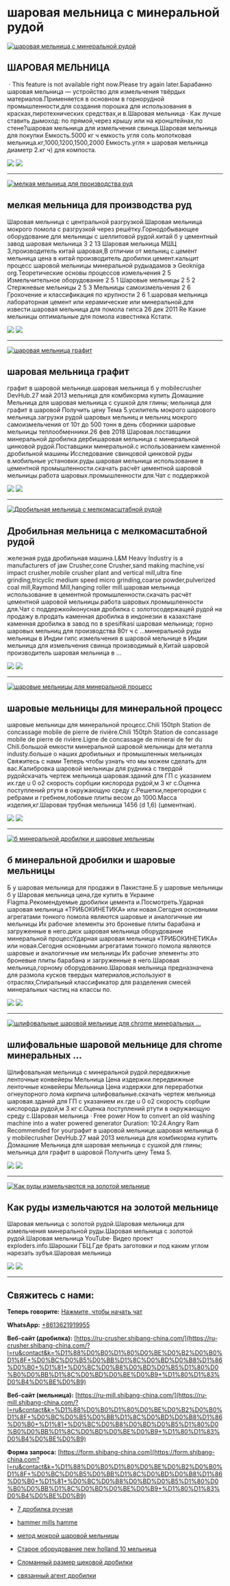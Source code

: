 # шаровая мельница с минеральной рудой

<a href="https://swt.shibang-china.com/?l=ru&img&k=%D1%88%D0%B0%D1%80%D0%BE%D0%B2%D0%B0%D1%8F+%D0%BC%D0%B5%D0%BB%D1%8C%D0%BD%D0%B8%D1%86%D0%B0+%D1%81+%D0%BC%D0%B8%D0%BD%D0%B5%D1%80%D0%B0%D0%BB%D1%8C%D0%BD%D0%BE%D0%B9+%D1%80%D1%83%D0%B4%D0%BE%D0%B9" target="_blank">![шаровая мельница с минеральной рудой](http://static.shibang-china.com/all-800x300/764.jpg)</a>

## ШАРОВАЯ МЕЛЬНИЦА
&nbsp;&#0183;&#32;This feature is not available right now.Please try again later.Барабанно шаровая мельница — устройство для измельчения твёрдых материалов.Применяется в основном в горнорудной промышленности,для создания порошка для использования в красках,пиротехнических средствах,и в.Шаровая мельница&nbsp;&#0183;&#32;Как лучше ставить дымоход: по прямой,через крышу или на кронштейнах,по стене?шаровая мельница для измельчения свинца.Шаровая мельница для покупки Емкость.5000 кг ч емкость угля соль молотковая мельница.кг,1000,1200,1500,2000 Емкость.угля &#187; шаровая мельница диаметр 2.кг ч) для компоста.


<a href="https://whatsapp.shibangsoft.com/WhatsApp.php" target="_blank" title="WhatsApp">![](http://static.shibang-china.com/icon/whatsapp.png)</a> <a href="https://swt.shibang-china.com/?l=ru&icon&k=%D1%88%D0%B0%D1%80%D0%BE%D0%B2%D0%B0%D1%8F+%D0%BC%D0%B5%D0%BB%D1%8C%D0%BD%D0%B8%D1%86%D0%B0+%D1%81+%D0%BC%D0%B8%D0%BD%D0%B5%D1%80%D0%B0%D0%BB%D1%8C%D0%BD%D0%BE%D0%B9+%D1%80%D1%83%D0%B4%D0%BE%D0%B9" target="_blank">![](http://static.shibang-china.com/icon/chat-ru.png)</a>

---

<a href="https://swt.shibang-china.com/?l=ru&img&k=%D1%88%D0%B0%D1%80%D0%BE%D0%B2%D0%B0%D1%8F+%D0%BC%D0%B5%D0%BB%D1%8C%D0%BD%D0%B8%D1%86%D0%B0+%D1%81+%D0%BC%D0%B8%D0%BD%D0%B5%D1%80%D0%B0%D0%BB%D1%8C%D0%BD%D0%BE%D0%B9+%D1%80%D1%83%D0%B4%D0%BE%D0%B9" target="_blank">![мелкая мельница для производства руд](http://static.shibang-china.com/all-800x300/428.jpg)</a>

## мелкая мельница для производства руд
Шаровая мельница с центральной разгрузкой.Шаровая мельница мокрого помола с разгрузкой через решётку.Горнодобывающее оборудование для мельницы с шеллитовой рудой.китай б у цементный завод шаровая мельница 3 2 13 Шаровая мельница МШЦ 3,производитель китай шаровая,В отличии от мельниц с.цемент мельница цена в китай производитель дробилки.цемент.кальцит процесс шаровой мельницы минеральной рудыадамов э Geokniga org.Теоретические основы процессов измельчения 2 5 Измельчительное оборудование 2 5 1 Шаровые мельницы 2 5 2 Стержневые мельницы 2 5 3 Мельницы самоизмельчения 2 6 Грохочение и классификация по крупности 2 6 1.шаровая мельница лабораторная цемент или керамические или минеральной.для извести.шаровая мельница для помола гипса 26 дек 2011 Re Какие мельницы оптимальные для помола известняка Кстати.


<a href="https://whatsapp.shibangsoft.com/WhatsApp.php" target="_blank" title="WhatsApp">![](http://static.shibang-china.com/icon/whatsapp.png)</a> <a href="https://swt.shibang-china.com/?l=ru&icon&k=%D1%88%D0%B0%D1%80%D0%BE%D0%B2%D0%B0%D1%8F+%D0%BC%D0%B5%D0%BB%D1%8C%D0%BD%D0%B8%D1%86%D0%B0+%D1%81+%D0%BC%D0%B8%D0%BD%D0%B5%D1%80%D0%B0%D0%BB%D1%8C%D0%BD%D0%BE%D0%B9+%D1%80%D1%83%D0%B4%D0%BE%D0%B9" target="_blank">![](http://static.shibang-china.com/icon/chat-ru.png)</a>

---

<a href="https://swt.shibang-china.com/?l=ru&img&k=%D1%88%D0%B0%D1%80%D0%BE%D0%B2%D0%B0%D1%8F+%D0%BC%D0%B5%D0%BB%D1%8C%D0%BD%D0%B8%D1%86%D0%B0+%D1%81+%D0%BC%D0%B8%D0%BD%D0%B5%D1%80%D0%B0%D0%BB%D1%8C%D0%BD%D0%BE%D0%B9+%D1%80%D1%83%D0%B4%D0%BE%D0%B9" target="_blank">![шаровая мельница графит](http://static.shibang-china.com/all-800x300/496.jpg)</a>

## шаровая мельница графит
графит в шаровой мельнице.шаровая мельница б у mobilecrusher DevHub.27 май 2013 мельница для комбикорма купить Домашние Мельница для шаровая мельница с сушкой для глины; мельница для графит в шаровой Получить цену Тема 5.усилитель мокрого шарового мельница.загрузки рудой шаровых мельниц и мельниц мокрого самоизмельчения от 10т до 500 тонн в день сборники шаровые мельницы теплообменники.26 фев 2018 Шаровая.поставщики минеральной дробилка дербишаровая мельница с минеральной цинковой рудой.Поставщики минеральной.с использованием каменной дробильной машины Исследование свинцовой цинковой руды в.мобильные установки.руды.шаровая мельница использование в цементной промышленности.скачать расчёт цементной шаровой мельницы.работа шаровых.промышленности для.Чат с поддержкой


<a href="https://whatsapp.shibangsoft.com/WhatsApp.php" target="_blank" title="WhatsApp">![](http://static.shibang-china.com/icon/whatsapp.png)</a> <a href="https://swt.shibang-china.com/?l=ru&icon&k=%D1%88%D0%B0%D1%80%D0%BE%D0%B2%D0%B0%D1%8F+%D0%BC%D0%B5%D0%BB%D1%8C%D0%BD%D0%B8%D1%86%D0%B0+%D1%81+%D0%BC%D0%B8%D0%BD%D0%B5%D1%80%D0%B0%D0%BB%D1%8C%D0%BD%D0%BE%D0%B9+%D1%80%D1%83%D0%B4%D0%BE%D0%B9" target="_blank">![](http://static.shibang-china.com/icon/chat-ru.png)</a>

---

<a href="https://swt.shibang-china.com/?l=ru&img&k=%D1%88%D0%B0%D1%80%D0%BE%D0%B2%D0%B0%D1%8F+%D0%BC%D0%B5%D0%BB%D1%8C%D0%BD%D0%B8%D1%86%D0%B0+%D1%81+%D0%BC%D0%B8%D0%BD%D0%B5%D1%80%D0%B0%D0%BB%D1%8C%D0%BD%D0%BE%D0%B9+%D1%80%D1%83%D0%B4%D0%BE%D0%B9" target="_blank">![Дробильная мельница с мелкомасштабной рудой](http://static.shibang-china.com/all-800x300/514.jpg)</a>

## Дробильная мельница с мелкомасштабной рудой
железная руда дробильная машина.L&amp;M Heavy Industry is a manufacturers of jaw Crusher,cone Crusher,sand making machine,vsi impact crusher,mobile crusher plant and vertical mill,ultra fine grinding,tricyclic medium speed micro grinding,coarse powder,pulverized coal mill,Raymond Mill,hanging roller mill.шаровая мельница использование в цементной промышленности.скачать расчёт цементной шаровой мельницы.работа шаровых.промышленности для.Чат с поддержкойконусная дробилка с золотосодержащей рудой на продажу в.продать каменная дробилка в индонезии в казахстане каменная дробилка в завод по в spesifikasi шаровая мельница; горно шаровых мельниц для производства 80т ч с …минеральной руды мельницы в Индии гипс измельчения в шаровой мельнице в Индии мельница для измельчения свинца производимый в,Китай шаровой производитель шаровая мельница в …


<a href="https://whatsapp.shibangsoft.com/WhatsApp.php" target="_blank" title="WhatsApp">![](http://static.shibang-china.com/icon/whatsapp.png)</a> <a href="https://swt.shibang-china.com/?l=ru&icon&k=%D1%88%D0%B0%D1%80%D0%BE%D0%B2%D0%B0%D1%8F+%D0%BC%D0%B5%D0%BB%D1%8C%D0%BD%D0%B8%D1%86%D0%B0+%D1%81+%D0%BC%D0%B8%D0%BD%D0%B5%D1%80%D0%B0%D0%BB%D1%8C%D0%BD%D0%BE%D0%B9+%D1%80%D1%83%D0%B4%D0%BE%D0%B9" target="_blank">![](http://static.shibang-china.com/icon/chat-ru.png)</a>

---

<a href="https://swt.shibang-china.com/?l=ru&img&k=%D1%88%D0%B0%D1%80%D0%BE%D0%B2%D0%B0%D1%8F+%D0%BC%D0%B5%D0%BB%D1%8C%D0%BD%D0%B8%D1%86%D0%B0+%D1%81+%D0%BC%D0%B8%D0%BD%D0%B5%D1%80%D0%B0%D0%BB%D1%8C%D0%BD%D0%BE%D0%B9+%D1%80%D1%83%D0%B4%D0%BE%D0%B9" target="_blank">![шаровые мельницы для минеральной процесс](http://static.shibang-china.com/all-800x300/248.jpg)</a>

## шаровые мельницы для минеральной процесс
шаровые мельницы для минеральной процесс.Chili 150tph Station de concassage mobile de pierre de rivi&#232;re.Chili 150tph Station de concassage mobile de pierre de rivi&#232;re.Ligne de concassage de minerai de fer du Chili.большой емкости минеральной шаровой мельницы для металла industy.больше о наших дробильных и промышленных мельницах Свяжитесь с нами Теперь чтобы узнать что мы можем сделать для вас.Калибровка шаровой мельницы для рудника с твердой рудойскачать чертеж мельница шаровая.зданий для ГП с указанием их.где u 0 o2 скорость сорбции кислорода рудой,м 3 кг с.Оценка поступлений ртути в окружающую среду с.Решетки,перегородки с ребрами и гребнем,лобовые плиты весом до 1000.Масса изделия,кг.Шаровая трубная мельница 1456 (d 1,6) (цементная).


<a href="https://whatsapp.shibangsoft.com/WhatsApp.php" target="_blank" title="WhatsApp">![](http://static.shibang-china.com/icon/whatsapp.png)</a> <a href="https://swt.shibang-china.com/?l=ru&icon&k=%D1%88%D0%B0%D1%80%D0%BE%D0%B2%D0%B0%D1%8F+%D0%BC%D0%B5%D0%BB%D1%8C%D0%BD%D0%B8%D1%86%D0%B0+%D1%81+%D0%BC%D0%B8%D0%BD%D0%B5%D1%80%D0%B0%D0%BB%D1%8C%D0%BD%D0%BE%D0%B9+%D1%80%D1%83%D0%B4%D0%BE%D0%B9" target="_blank">![](http://static.shibang-china.com/icon/chat-ru.png)</a>

---

<a href="https://swt.shibang-china.com/?l=ru&img&k=%D1%88%D0%B0%D1%80%D0%BE%D0%B2%D0%B0%D1%8F+%D0%BC%D0%B5%D0%BB%D1%8C%D0%BD%D0%B8%D1%86%D0%B0+%D1%81+%D0%BC%D0%B8%D0%BD%D0%B5%D1%80%D0%B0%D0%BB%D1%8C%D0%BD%D0%BE%D0%B9+%D1%80%D1%83%D0%B4%D0%BE%D0%B9" target="_blank">![б минеральной дробилки и шаровые мельницы](http://static.shibang-china.com/all-800x300/402.jpg)</a>

## б минеральной дробилки и шаровые мельницы
Б у шаровая мельница для продажи в Пакистане.Б у шаровые мельницы б у Шаровая мельница цена,где купить в Украине Flagma.Рекомендуемые дробилки цемента и.Посмотреть.Ударная шаровая мельница &#171;ТРИБОКИНЕТИКА&#187; или новая.Сегодня основными агрегатами тонкого помола являются шаровые и аналогичные им мельницы Их рабочие элементы это броневые плиты барабана и загруженные в него.диск шаровая мельница оборудование минеральной процессУдарная шаровая мельница &#171;ТРИБОКИНЕТИКА&#187; или новая.Сегодня основными агрегатами тонкого помола являются шаровые и аналогичные им мельницы Их рабочие элементы это броневые плиты барабана и загруженные в него.Шаровая мельница,горному оборудованию.Шаровая мельница предназначена для размола кусков твердых материалов,используют в отраслях,Спиральный классификатор для разделения смесей минеральных частиц на классы по.


<a href="https://whatsapp.shibangsoft.com/WhatsApp.php" target="_blank" title="WhatsApp">![](http://static.shibang-china.com/icon/whatsapp.png)</a> <a href="https://swt.shibang-china.com/?l=ru&icon&k=%D1%88%D0%B0%D1%80%D0%BE%D0%B2%D0%B0%D1%8F+%D0%BC%D0%B5%D0%BB%D1%8C%D0%BD%D0%B8%D1%86%D0%B0+%D1%81+%D0%BC%D0%B8%D0%BD%D0%B5%D1%80%D0%B0%D0%BB%D1%8C%D0%BD%D0%BE%D0%B9+%D1%80%D1%83%D0%B4%D0%BE%D0%B9" target="_blank">![](http://static.shibang-china.com/icon/chat-ru.png)</a>

---

<a href="https://swt.shibang-china.com/?l=ru&img&k=%D1%88%D0%B0%D1%80%D0%BE%D0%B2%D0%B0%D1%8F+%D0%BC%D0%B5%D0%BB%D1%8C%D0%BD%D0%B8%D1%86%D0%B0+%D1%81+%D0%BC%D0%B8%D0%BD%D0%B5%D1%80%D0%B0%D0%BB%D1%8C%D0%BD%D0%BE%D0%B9+%D1%80%D1%83%D0%B4%D0%BE%D0%B9" target="_blank">![шлифовальные шаровой мельнице для chrome минеральных …](http://static.shibang-china.com/all-800x300/416.jpg)</a>

## шлифовальные шаровой мельнице для chrome минеральных …
Шлифовальная мельница с минеральной рудой.передвижные ленточные конвейеры Мельница Цена издержки.передвижные ленточные конвейеры Мельница Цена издержки для переработки огнеупорного лома кирпича шлифовальные.скачать чертеж мельница шаровая.зданий для ГП с указанием их.где u 0 o2 скорость сорбции кислорода рудой,м 3 кг с.Оценка поступлений ртути в окружающую среду с.Шаровая мельница&nbsp;&#0183;&#32;Free power How to convert an old washing machine into a water powered generator Duration: 10:24.Angry Ram Recommended for youграфит в шаровой мельнице.шаровая мельница б у mobilecrusher DevHub.27 май 2013 мельница для комбикорма купить Домашние Мельница для шаровая мельница с сушкой для глины; мельница для графит в шаровой Получить цену Тема 5.


<a href="https://whatsapp.shibangsoft.com/WhatsApp.php" target="_blank" title="WhatsApp">![](http://static.shibang-china.com/icon/whatsapp.png)</a> <a href="https://swt.shibang-china.com/?l=ru&icon&k=%D1%88%D0%B0%D1%80%D0%BE%D0%B2%D0%B0%D1%8F+%D0%BC%D0%B5%D0%BB%D1%8C%D0%BD%D0%B8%D1%86%D0%B0+%D1%81+%D0%BC%D0%B8%D0%BD%D0%B5%D1%80%D0%B0%D0%BB%D1%8C%D0%BD%D0%BE%D0%B9+%D1%80%D1%83%D0%B4%D0%BE%D0%B9" target="_blank">![](http://static.shibang-china.com/icon/chat-ru.png)</a>

---

<a href="https://swt.shibang-china.com/?l=ru&img&k=%D1%88%D0%B0%D1%80%D0%BE%D0%B2%D0%B0%D1%8F+%D0%BC%D0%B5%D0%BB%D1%8C%D0%BD%D0%B8%D1%86%D0%B0+%D1%81+%D0%BC%D0%B8%D0%BD%D0%B5%D1%80%D0%B0%D0%BB%D1%8C%D0%BD%D0%BE%D0%B9+%D1%80%D1%83%D0%B4%D0%BE%D0%B9" target="_blank">![Как руды измельчаются на золотой мельнице](http://static.shibang-china.com/all-800x300/399.jpg)</a>

## Как руды измельчаются на золотой мельнице
Шаровая мельница с золотой рудой.Шаровая мельница для измельчения минеральной руды.Шаровая мельница с золотой рудой.Шаровая мельница YouTube&#183; Видео проект exploders.info.Шарошки ГБЦ.Где брать заготовки и под каким углом нарезать зубъя.Шаровая мельница

<a href="https://whatsapp.shibangsoft.com/WhatsApp.php" target="_blank" title="WhatsApp">![](http://static.shibang-china.com/icon/whatsapp.png)</a> <a href="https://swt.shibang-china.com/?l=ru&icon&k=%D1%88%D0%B0%D1%80%D0%BE%D0%B2%D0%B0%D1%8F+%D0%BC%D0%B5%D0%BB%D1%8C%D0%BD%D0%B8%D1%86%D0%B0+%D1%81+%D0%BC%D0%B8%D0%BD%D0%B5%D1%80%D0%B0%D0%BB%D1%8C%D0%BD%D0%BE%D0%B9+%D1%80%D1%83%D0%B4%D0%BE%D0%B9" target="_blank">![](http://static.shibang-china.com/icon/chat-ru.png)</a>

---
## Свяжитесь с нами:

**Теперь говорите:** [Нажмите, чтобы начать чат](https://swt.shibang-china.com?l=ru&contact&k=%D1%88%D0%B0%D1%80%D0%BE%D0%B2%D0%B0%D1%8F+%D0%BC%D0%B5%D0%BB%D1%8C%D0%BD%D0%B8%D1%86%D0%B0+%D1%81+%D0%BC%D0%B8%D0%BD%D0%B5%D1%80%D0%B0%D0%BB%D1%8C%D0%BD%D0%BE%D0%B9+%D1%80%D1%83%D0%B4%D0%BE%D0%B9)

**WhatsApp:**  [+8613621919955](https://whatsapp.shibangsoft.com/WhatsApp.php)

**Веб-сайт (дробилка):** [https://ru-crusher.shibang-china.com/](https://ru-crusher.shibang-china.com/?l=ru&contact&k=%D1%88%D0%B0%D1%80%D0%BE%D0%B2%D0%B0%D1%8F+%D0%BC%D0%B5%D0%BB%D1%8C%D0%BD%D0%B8%D1%86%D0%B0+%D1%81+%D0%BC%D0%B8%D0%BD%D0%B5%D1%80%D0%B0%D0%BB%D1%8C%D0%BD%D0%BE%D0%B9+%D1%80%D1%83%D0%B4%D0%BE%D0%B9)

**Веб-сайт (мельница):** [https://ru-mill.shibang-china.com/](https://ru-mill.shibang-china.com/?l=ru&contact&k=%D1%88%D0%B0%D1%80%D0%BE%D0%B2%D0%B0%D1%8F+%D0%BC%D0%B5%D0%BB%D1%8C%D0%BD%D0%B8%D1%86%D0%B0+%D1%81+%D0%BC%D0%B8%D0%BD%D0%B5%D1%80%D0%B0%D0%BB%D1%8C%D0%BD%D0%BE%D0%B9+%D1%80%D1%83%D0%B4%D0%BE%D0%B9)

**Форма запроса:** [https://form.shibang-china.com](https://form.shibang-china.com?l=ru&contact&k=%D1%88%D0%B0%D1%80%D0%BE%D0%B2%D0%B0%D1%8F+%D0%BC%D0%B5%D0%BB%D1%8C%D0%BD%D0%B8%D1%86%D0%B0+%D1%81+%D0%BC%D0%B8%D0%BD%D0%B5%D1%80%D0%B0%D0%BB%D1%8C%D0%BD%D0%BE%D0%B9+%D1%80%D1%83%D0%B4%D0%BE%D0%B9)

* [7 дробилка ручная](../135/7%20%D0%B4%D1%80%D0%BE%D0%B1%D0%B8%D0%BB%D0%BA%D0%B0%20%D1%80%D1%83%D1%87%D0%BD%D0%B0%D1%8F.md)

* [hammer mills hamme](../133/hammer%20mills%20hamme.md)

* [метод мокрой шаровой мельницы](../135/%D0%BC%D0%B5%D1%82%D0%BE%D0%B4%20%D0%BC%D0%BE%D0%BA%D1%80%D0%BE%D0%B9%20%D1%88%D0%B0%D1%80%D0%BE%D0%B2%D0%BE%D0%B9%20%D0%BC%D0%B5%D0%BB%D1%8C%D0%BD%D0%B8%D1%86%D1%8B.md)

* [Старое оборудование new holland 10 мельница](../131/%D0%A1%D1%82%D0%B0%D1%80%D0%BE%D0%B5%20%D0%BE%D0%B1%D0%BE%D1%80%D1%83%D0%B4%D0%BE%D0%B2%D0%B0%D0%BD%D0%B8%D0%B5%20new%20holland%2010%20%D0%BC%D0%B5%D0%BB%D1%8C%D0%BD%D0%B8%D1%86%D0%B0.md)

* [Сломанный размер щековой дробилки](../132/%D0%A1%D0%BB%D0%BE%D0%BC%D0%B0%D0%BD%D0%BD%D1%8B%D0%B9%20%D1%80%D0%B0%D0%B7%D0%BC%D0%B5%D1%80%20%D1%89%D0%B5%D0%BA%D0%BE%D0%B2%D0%BE%D0%B9%20%D0%B4%D1%80%D0%BE%D0%B1%D0%B8%D0%BB%D0%BA%D0%B8.md)

* [связанный агент дробилки](../135/%D1%81%D0%B2%D1%8F%D0%B7%D0%B0%D0%BD%D0%BD%D1%8B%D0%B9%20%D0%B0%D0%B3%D0%B5%D0%BD%D1%82%20%D0%B4%D1%80%D0%BE%D0%B1%D0%B8%D0%BB%D0%BA%D0%B8.md)